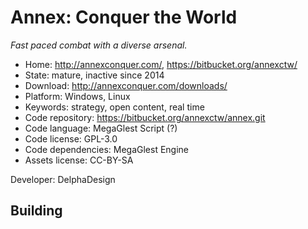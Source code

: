 # Annex: Conquer the World

_Fast paced combat with a diverse arsenal._

- Home: http://annexconquer.com/, https://bitbucket.org/annexctw/
- State: mature, inactive since 2014
- Download: http://annexconquer.com/downloads/
- Platform: Windows, Linux
- Keywords: strategy, open content, real time
- Code repository: https://bitbucket.org/annexctw/annex.git
- Code language: MegaGlest Script (?)
- Code license: GPL-3.0
- Code dependencies: MegaGlest Engine
- Assets license: CC-BY-SA

Developer: DelphaDesign

## Building
